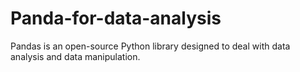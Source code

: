 # Panda-for-data-analysis
Pandas is an open-source Python library designed to deal with data analysis and data manipulation. 
